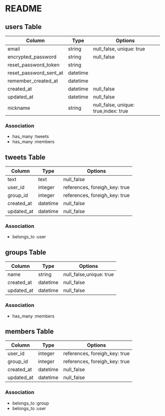 # README

## users Table

|Column|Type|Options|
|------|----|-------|
|email|string|null_false, unique: true|
|encrypted_password|string|null_false|
|reset_password_token|string||
|reset_password_sent_at|datetime||
|remember_created_at|datetime||
|created_at|datetime|null_false|
|updated_at|datetime|null_false|
|nickname|string|null_false, unique: true,index: true|

### Association
- has_many :tweets
- has_many :members

## tweets Table

|Column|Type|Options|
|------|----|-------|
|text|text|null_false|
|user_id|integer|references, foreigh_key: true|
|group_id|integer|references, foreigh_key: true|
|created_at|datetime|null_false|
|updated_at|datetime|null_false|

### Association
- belongs_to :user

## groups Table

|Column|Type|Options|
|------|----|-------|
|name|string|null_false,unique: true|
|created_at|datetime|null_false|
|updated_at|datetime|null_false|

### Association
- has_many :members

## members Table

|Column|Type|Options|
|------|----|-------|
|user_id|integer|references, foreigh_key: true|
|group_id|integer|references, foreigh_key: true|
|created_at|datetime|null_false|
|updated_at|datetime|null_false|

### Association
- belongs_to :group
- belongs_to :user
